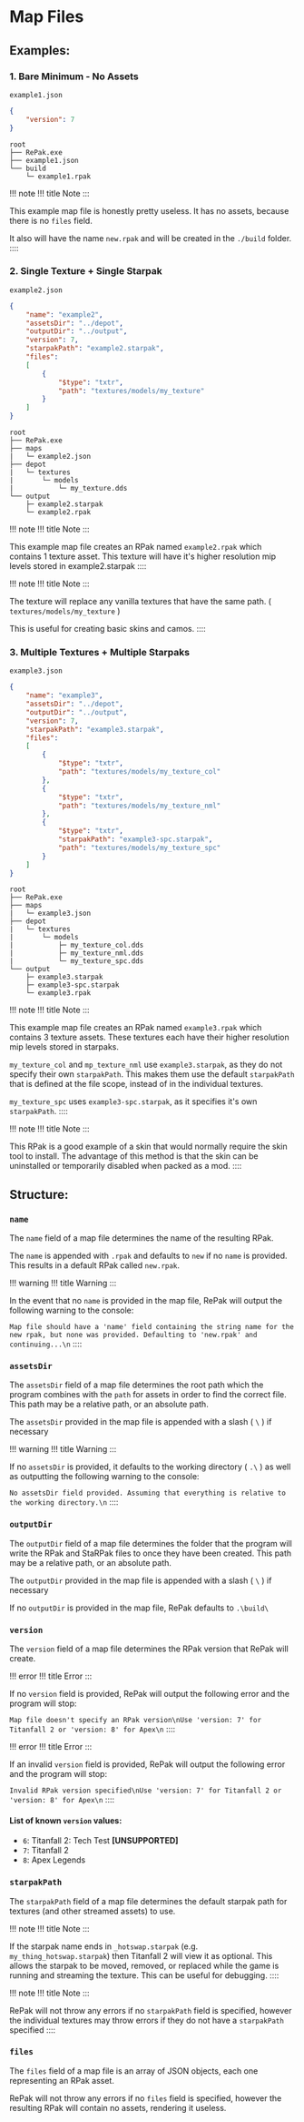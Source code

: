 # Map Files

## Examples:

### 1. Bare Minimum - No Assets

`example1.json`

``` json
{
    "version": 7
}
```

``` text
root
├── RePak.exe
├── example1.json
└── build
    └─ example1.rpak
```

!!! note
!!! title
Note
:::

This example map file is honestly pretty useless. It has no assets,
because there is no `files` field.

It also will have the name `new.rpak` and will be created in the
`./build` folder.
::::

### 2. Single Texture + Single Starpak

`example2.json`

``` json
{
    "name": "example2",
    "assetsDir": "../depot",
    "outputDir": "../output",
    "version": 7,
    "starpakPath": "example2.starpak",
    "files":
    [
        {
            "$type": "txtr",
            "path": "textures/models/my_texture"
        }
    ]
}
```

``` text
root
├── RePak.exe
├── maps
|   └─ example2.json
├── depot
|   └─ textures
|       └─ models
|           └─ my_texture.dds
└── output
    ├─ example2.starpak
    └─ example2.rpak
```

!!! note
!!! title
Note
:::

This example map file creates an RPak named `example2.rpak` which
contains 1 texture asset. This texture will have it\'s higher resolution
mip levels stored in example2.starpak
::::

!!! note
!!! title
Note
:::

The texture will replace any vanilla textures that have the same path. (
`textures/models/my_texture` )

This is useful for creating basic skins and camos.
::::

### 3. Multiple Textures + Multiple Starpaks

`example3.json`

``` json
{
    "name": "example3",
    "assetsDir": "../depot",
    "outputDir": "../output",
    "version": 7,
    "starpakPath": "example3.starpak",
    "files":
    [
        {
            "$type": "txtr",
            "path": "textures/models/my_texture_col"
        },
        {
            "$type": "txtr",
            "path": "textures/models/my_texture_nml"
        },
        {
            "$type": "txtr",
            "starpakPath": "example3-spc.starpak",
            "path": "textures/models/my_texture_spc"
        }
    ]
}
```

``` text
root
├── RePak.exe
├── maps
|   └─ example3.json
├── depot
|   └─ textures
|       └─ models
|           ├─ my_texture_col.dds
|           ├─ my_texture_nml.dds
|           └─ my_texture_spc.dds
└── output
    ├─ example3.starpak
    ├─ example3-spc.starpak
    └─ example3.rpak
```

!!! note
!!! title
Note
:::

This example map file creates an RPak named `example3.rpak` which
contains 3 texture assets. These textures each have their higher
resolution mip levels stored in starpaks.

`my_texture_col` and `mp_texture_nml` use `example3.starpak`, as they do
not specify their own `starpakPath`. This makes them use the default
`starpakPath` that is defined at the file scope, instead of in the
individual textures.

`my_texture_spc` uses `example3-spc.starpak`, as it specifies it\'s own
`starpakPath`.
::::

!!! note
!!! title
Note
:::

This RPak is a good example of a skin that would normally require the
skin tool to install. The advantage of this method is that the skin can
be uninstalled or temporarily disabled when packed as a mod.
::::

## Structure:

### `name`

The `name` field of a map file determines the name of the resulting
RPak.

The `name` is appended with `.rpak` and defaults to `new` if no `name`
is provided. This results in a default RPak called `new.rpak`.

!!! warning
!!! title
Warning
:::

In the event that no `name` is provided in the map file, RePak will
output the following warning to the console:

`Map file should have a 'name' field containing the string name for the new rpak, but none was provided. Defaulting to 'new.rpak' and continuing...\n`
::::

### `assetsDir`

The `assetsDir` field of a map file determines the root path which the
program combines with the `path` for assets in order to find the correct
file. This path may be a relative path, or an absolute path.

The `assetsDir` provided in the map file is appended with a slash ( `\`
) if necessary

!!! warning
!!! title
Warning
:::

If no `assetsDir` is provided, it defaults to the working directory (
`.\` ) as well as outputting the following warning to the console:

`No assetsDir field provided. Assuming that everything is relative to the working directory.\n`
::::

### `outputDir`

The `outputDir` field of a map file determines the folder that the
program will write the RPak and StaRPak files to once they have been
created. This path may be a relative path, or an absolute path.

The `outputDir` provided in the map file is appended with a slash ( `\`
) if necessary

If no `outputDir` is provided in the map file, RePak defaults to
`.\build\`

### `version`

The `version` field of a map file determines the RPak version that RePak
will create.

!!! error
!!! title
Error
:::

If no `version` field is provided, RePak will output the following error
and the program will stop:

`Map file doesn't specify an RPak version\nUse 'version: 7' for Titanfall 2 or 'version: 8' for Apex\n`
::::

!!! error
!!! title
Error
:::

If an invalid `version` field is provided, RePak will output the
following error and the program will stop:

`Invalid RPak version specified\nUse 'version: 7' for Titanfall 2 or 'version: 8' for Apex\n`
::::

#### List of known `version` values:

-   `6`: Titanfall 2: Tech Test **\[UNSUPPORTED\]**
-   `7`: Titanfall 2
-   `8`: Apex Legends

### `starpakPath`

The `starpakPath` field of a map file determines the default starpak
path for textures (and other streamed assets) to use.

!!! note
!!! title
Note
:::

If the starpak name ends in `_hotswap.starpak` (e.g.
`my_thing_hotswap.starpak`) then Titanfall 2 will view it as optional.
This allows the starpak to be moved, removed, or replaced while the game
is running and streaming the texture. This can be useful for debugging.
::::

!!! note
!!! title
Note
:::

RePak will not throw any errors if no `starpakPath` field is specified,
however the individual textures may throw errors if they do not have a
`starpakPath` specified
::::

### `files`

The `files` field of a map file is an array of JSON objects, each one
representing an RPak asset.

RePak will not throw any errors if no `files` field is specified,
however the resulting RPak will contain no assets, rendering it useless.
